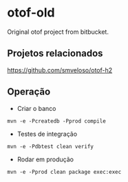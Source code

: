 # otof-old
Original otof project from bitbucket.

## Projetos relacionados

https://github.com/smveloso/otof-h2

## Operação

* Criar o banco 

`mvn -e -Pcreatedb -Pprod compile`

* Testes de integração

`mvn -e -Pdbtest clean verify`

* Rodar em produção

`mvn -e -Pprod clean package exec:exec`
